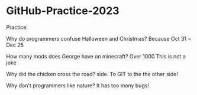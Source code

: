 # GitHub-Practice-2023
Practice:

Why do programmers confuse Halloween and Christmas? Because Oct 31 = Dec 25

How many mods does George have on minecraft? Over 1000 This is not a joke

Why did the chicken cross the road? side. To GIT to the the other side!

Why don't programmers like nature? It has too many bugs!
